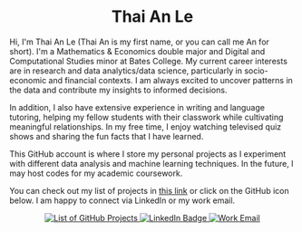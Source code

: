 <h1 align="center">
  Thai An Le
</h1>

Hi, I'm Thai An Le (Thai An is my first name, or you can call me An for short). I'm a Mathematics & Economics double major and Digital and Computational Studies minor at Bates College. My current career interests are in research and data analytics/data science, particularly in socio-economic and financial contexts. I am always excited to uncover patterns in the data and contribute my insights to informed decisions.

In addition, I also have extensive experience in writing and language tutoring, helping my fellow students with their classwork while cultivating meaningful relationships. In my free time, I enjoy watching televised quiz shows and sharing the fun facts that I have learned.

This GitHub account is where I store my personal projects as I experiment with different data analysis and machine learning techniques. In the future, I may host codes for my academic coursework.

You can check out my list of projects in [this link](https://github.com/thaianle/thaianle/blob/main/my_projects.md) or click on the GitHub icon below. I am happy to connect via LinkedIn or my work email.

<div id="badges" align="center">
  <a href="https://github.com/thaianle/thaianle/blob/main/my_projects.md">
    <img src="https://img.shields.io/badge/GitHub-100000?style=for-the-badge&logo=github&logoColor=white" alt="List of GitHub Projects"/>
  </a>
  <a href="https://www.linkedin.com/in/thai-an-le-7aa8872a9/">
    <img src="https://img.shields.io/badge/LinkedIn-blue?style=for-the-badge&logo=linkedin&logoColor=white" alt="LinkedIn Badge"/>
  </a>
  <a href="mailto:ale2@bates.edu">
    <img src="https://img.shields.io/badge/Gmail-D14836?style=for-the-badge&logo=gmail&logoColor=white" alt="Work Email"/>
  </a>
</div>
